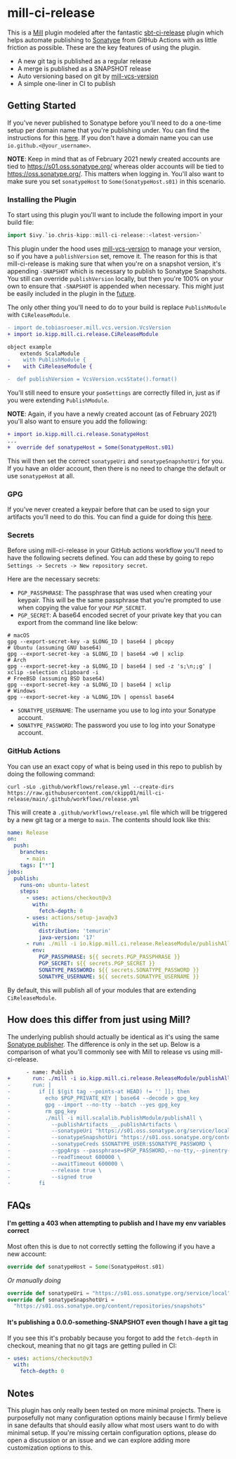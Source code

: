 # mill-ci-release

This is a [Mill][mill] plugin modeled after the fantastic
[sbt-ci-release][sbt-ci-release] plugin which helps automate publishing to
[Sonatype][sonatype] from GitHub Actions with as little friction as possible.
These are the key features of using the plugin.

  - A new git tag is published as a regular release
  - A merge is published as a SNAPSHOT release
  - Auto versioning based on git by [mill-vcs-version][mill-vcs-version]
  - A simple one-liner in CI to publish

## Getting Started

If you've never published to Sonatype before you'll need to do a one-time setup
per domain name that you're publishing under. You can find the instructions for
this [here][sonatype-setup]. If you don't have a domain name you can use
`io.github.<@your_username>`.

**NOTE**: Keep in mind that as of February 2021 newly created accounts are tied
to https://s01.oss.sonatype.org/ whereas older accounts will be tied to
https://oss.sonatype.org/. This matters when logging in. You'll also want to
make sure you set `sonatypeHost` to `Some(SonatypeHost.s01)` in this scenario.

### Installing the Plugin

To start using this plugin you'll want to include the following import in your
build file:

```scala
import $ivy.`io.chris-kipp::mill-ci-release::<latest-version>`
```

This plugin under the hood uses [mill-vcs-version][mill-vcs-version] to manage
your version, so if you have a `publishVersion` set, remove it. The reason for
this is that mill-ci-release is making sure that when you're on a snapshot
version, it's appending `-SNAPSHOT` which is necessary to publish to Sonatype
Snapshots. You still can override `publishVersion` locally, but then you're 100%
on your own to ensure that `-SNAPSHOT` is appended when necessary. This might
just be easily included in the plugin in the [future][mill-vcs-discussion].

The only other thing you'll need to do to your build is replace `PublishModule`
with `CiReleaseModule`.

```diff
- import de.tobiasroeser.mill.vcs.version.VcsVersion
+ import io.kipp.mill.ci.release.CiReleaseModule

object example 
    extends ScalaModule
-    with PublishModule {
+    with CiReleaseModule {

-  def publishVersion = VcsVersion.vcsState().format()
```

You'll still need to ensure your `pomSettings` are correctly filled in, just as
if you were extending `PublishModule`.

**NOTE**: Again, if you have a newly created account (as of February 2021)
you'll also want to ensure you add the following:

```diff
+ import io.kipp.mill.ci.release.SonatypeHost
...
+  override def sonatypeHost = Some(SonatypeHost.s01)
```

This will then set the correct `sonatypeUri` and `sonatypeSnapshotUri` for you.
If you have an older account, then there is no need to change the default or use
`sonatypeHost` at all.

### GPG

If you've never created a keypair before that can be used to sign your artifacts
you'll need to do this. You can find a guide for doing this [here][gpg].

### Secrets

Before using mill-ci-release in your GitHub actions workflow you'll need to have
the following secrets defined. You can add these by going to repo `Settings ->
Secrets -> New repository secret`.

Here are the necessary secrets:

- `PGP_PASSPHRASE`: The passphrase that was used when creating your keypair.
    This will be the same passphrase that you're prompted to use when copying
    the value for your `PGP_SECRET`.
- `PGP_SECRET`: A base64 encoded secret of your private key that you can export
    from the command line like below:

```
# macOS
gpg --export-secret-key -a $LONG_ID | base64 | pbcopy
# Ubuntu (assuming GNU base64)
gpg --export-secret-key -a $LONG_ID | base64 -w0 | xclip
# Arch
gpg --export-secret-key -a $LONG_ID | base64 | sed -z 's;\n;;g' | xclip -selection clipboard -i
# FreeBSD (assuming BSD base64)
gpg --export-secret-key -a $LONG_ID | base64 | xclip
# Windows
gpg --export-secret-key -a %LONG_ID% | openssl base64
```

- `SONATYPE_USERNAME`: The username you use to log into your Sonatype account.
- `SONATYPE_PASSWORD`: The password you use to log into your Sonatype account.

### GitHub Actions

You can use an exact copy of what is being used in this repo to publish by
doing the following command:

```
curl -sLo .github/workflows/release.yml --create-dirs https://raw.githubusercontent.com/ckipp01/mill-ci-release/main/.github/workflows/release.yml
```

This will create a `.github/workflows/release.yml` file which will be triggered
by a new git tag or a merge to `main`. The contents should look like this:

```yaml
name: Release
on:
  push:
    branches:
      - main
    tags: ["*"]
jobs:
  publish:
    runs-on: ubuntu-latest
    steps:
      - uses: actions/checkout@v3
        with:
          fetch-depth: 0
      - uses: actions/setup-java@v3
        with:
          distribution: 'temurin'
          java-version: '17'
      - run: ./mill -i io.kipp.mill.ci.release.ReleaseModule/publishAll
        env:
          PGP_PASSPHRASE: ${{ secrets.PGP_PASSPHRASE }}
          PGP_SECRET: ${{ secrets.PGP_SECRET }}
          SONATYPE_PASSWORD: ${{ secrets.SONATYPE_PASSWORD }}
          SONATYPE_USERNAME: ${{ secrets.SONATYPE_USERNAME }}
```

By default, this will publish all of your modules that are extending
`CiReleaseModule`.

## How does this differ from just using Mill?

The underlying publish should actually be identical as it's using the same
[Sonatype publisher][mill-publisher]. The difference is only in the set up.
Below is a comparison of what you'll commonly see with Mill to release vs using
mill-ci-release.

```diff
      - name: Publish
+       run: ./mill -i io.kipp.mill.ci.release.ReleaseModule/publishAll
-       run: |
-         if [[ $(git tag --points-at HEAD) != '' ]]; then
-           echo $PGP_PRIVATE_KEY | base64 --decode > gpg_key
-           gpg --import --no-tty --batch --yes gpg_key
-           rm gpg_key
-           ./mill -i mill.scalalib.PublishModule/publishAll \
-             --publishArtifacts __.publishArtifacts \
-             --sonatypeUri "https://s01.oss.sonatype.org/service/local" \
-             --sonatypeSnapshotUri "https://s01.oss.sonatype.org/content/repositories/snapshots" \
-             --sonatypeCreds $SONATYPE_USER:$SONATYPE_PASSWORD \
-             --gpgArgs --passphrase=$PGP_PASSWORD,--no-tty,--pinentry-mode,loopback,--batch,--yes,-a,-b \
-             --readTimeout 600000 \
-             --awaitTimeout 600000 \
-             --release true \
-             --signed true
-         fi
```

## FAQs

#### I'm getting a 403 when attempting to publish and I have my env variables correct

Most often this is due to not correctly setting the following if you have a new
account:

```scala
override def sonatypeHost = Some(SonatypeHost.s01)
```

_Or manually doing_

```scala
override def sonatypeUri = "https://s01.oss.sonatype.org/service/local"
override def sonatypeSnapshotUri =
  "https://s01.oss.sonatype.org/content/repositories/snapshots"
```

#### It's publishing a 0.0.0-something-SNAPSHOT even though I have a git tag

If you see this it's probably because you forgot to add the `fetch-depth` in
checkout, meaning that no git tags are getting pulled in CI:

```yaml
- uses: actions/checkout@v3
  with:
    fetch-depth: 0
```

## Notes

This plugin has only really been tested on more minimal projects. There is
purposefully not many configuration options mainly because I firmly believe in
sane defaults that should easily allow what most users want to do with minimal
setup. If you're missing certain configuration options, please do open a
discussion or an issue and we can explore adding more customization options to
this.

[mill]: https://com-lihaoyi.github.io/mill/mill/Intro_to_Mill.html
[sbt-ci-release]: https://github.com/sbt/sbt-ci-release
[sonatype]: https://www.sonatype.com/
[mill-vcs-version]: https://github.com/lefou/mill-vcs-version
[sonatype-setup]: https://central.sonatype.org/pages/ossrh-guide.html
[mill-vcs-discussion]: https://github.com/lefou/mill-vcs-version/discussions/62
[gpg]: https://central.sonatype.org/publish/requirements/gpg/
[mill-publisher]: https://github.com/com-lihaoyi/mill/blob/main/scalalib/src/publish/SonatypePublisher.scala
